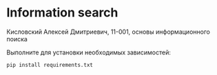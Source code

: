 # Information search
 Кисловский Алексей Дмитриевич, 11-001, основы информационного поиска
 
 Выполните для установки необходимых зависимостей:
 ```
 pip install requirements.txt
 ```
